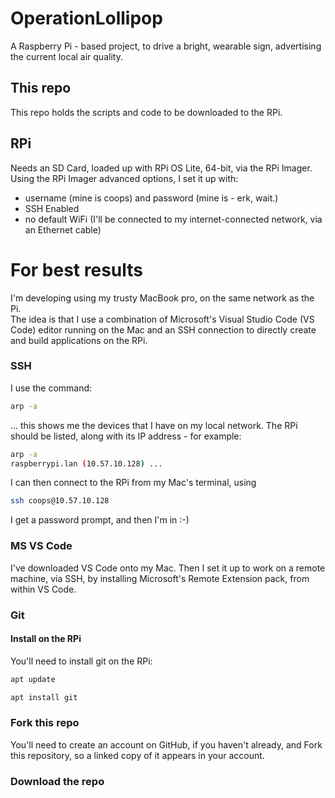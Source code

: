 # OperationLollipop
A Raspberry Pi - based project, to drive a bright, wearable sign, advertising the current local air quality.

## This repo
This repo holds the scripts and code to be downloaded to the RPi.

## RPi
Needs an SD Card, loaded up with RPi OS Lite, 64-bit, via the RPi Imager.  
Using the RPi Imager advanced options, I set it up with:
* username (mine is coops) and password (mine is - erk, wait.)
* SSH Enabled
* no default WiFi (I'll be connected to my internet-connected network, via an Ethernet cable)

# For best results
I'm developing using my trusty MacBook pro, on the same network as the Pi.  
The idea is that I use a combination of Microsoft's Visual Studio Code (VS Code) editor running on the Mac and an SSH connection to directly create and build applications on the RPi.  
### SSH 
I use the command:   
```bash
arp -a
```  
... this shows me the devices that I have on my local network. The RPi should be listed, along with its IP address - for example:   
```bash
arp -a
raspberrypi.lan (10.57.10.128) ...
```   
I can then connect to the RPi from my Mac's terminal, using

```bash
ssh coops@10.57.10.128
```
I get a password prompt, and then I'm in :-)

### MS VS Code
I've downloaded VS Code onto my Mac. Then I set it up to work on a remote machine, via SSH, by installing Microsoft's Remote Extension pack, from within VS Code.

### Git
#### Install on the RPi
You'll need to install git on the RPi:

```bash
apt update
```

```bash
apt install git
```
### Fork this repo
You'll need to create an account on GitHub, if you haven't already, and Fork this repository, so a linked copy of it appears in your account.

### Download the repo













